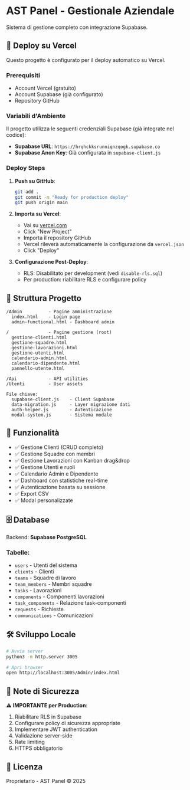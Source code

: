 # AST Panel - Gestionale Aziendale

Sistema di gestione completo con integrazione Supabase.

## 🚀 Deploy su Vercel

Questo progetto è configurato per il deploy automatico su Vercel.

### Prerequisiti

- Account Vercel (gratuito)
- Account Supabase (già configurato)
- Repository GitHub

### Variabili d'Ambiente

Il progetto utilizza le seguenti credenziali Supabase (già integrate nel codice):

- **Supabase URL**: `https://hrqhckksrunniqnzqogk.supabase.co`
- **Supabase Anon Key**: Già configurata in `supabase-client.js`

### Deploy Steps

1. **Push su GitHub**:
   ```bash
   git add .
   git commit -m "Ready for production deploy"
   git push origin main
   ```

2. **Importa su Vercel**:
   - Vai su [vercel.com](https://vercel.com)
   - Click "New Project"
   - Importa il repository GitHub
   - Vercel rileverà automaticamente la configurazione da `vercel.json`
   - Click "Deploy"

3. **Configurazione Post-Deploy**:
   - RLS: Disabilitato per development (vedi `disable-rls.sql`)
   - Per production: riabilitare RLS e configurare policy

## 📁 Struttura Progetto

```
/Admin          - Pagine amministrazione
  index.html    - Login page
  admin-functional.html - Dashboard admin
  
/               - Pagine gestione (root)
  gestione-clienti.html
  gestione-squadre.html
  gestione-lavorazioni.html
  gestione-utenti.html
  calendario-admin.html
  calendario-dipendente.html
  pannello-utente.html

/Api            - API utilities
/Utenti         - User assets

File chiave:
  supabase-client.js    - Client Supabase
  data-migration.js     - Layer migrazione dati
  auth-helper.js        - Autenticazione
  modal-system.js       - Sistema modale
```

## 🔧 Funzionalità

- ✅ Gestione Clienti (CRUD completo)
- ✅ Gestione Squadre con membri
- ✅ Gestione Lavorazioni con Kanban drag&drop
- ✅ Gestione Utenti e ruoli
- ✅ Calendario Admin e Dipendente
- ✅ Dashboard con statistiche real-time
- ✅ Autenticazione basata su sessione
- ✅ Export CSV
- ✅ Modal personalizzate

## 🗄️ Database

Backend: **Supabase PostgreSQL**

### Tabelle:
- `users` - Utenti del sistema
- `clients` - Clienti
- `teams` - Squadre di lavoro
- `team_members` - Membri squadre
- `tasks` - Lavorazioni
- `components` - Componenti lavorazioni
- `task_components` - Relazione task-componenti
- `requests` - Richieste
- `communications` - Comunicazioni

## 🛠️ Sviluppo Locale

```bash
# Avvia server
python3 -m http.server 3005

# Apri browser
open http://localhost:3005/Admin/index.html
```

## 📝 Note di Sicurezza

⚠️ **IMPORTANTE per Production**:

1. Riabilitare RLS in Supabase
2. Configurare policy di sicurezza appropriate
3. Implementare JWT authentication
4. Validazione server-side
5. Rate limiting
6. HTTPS obbligatorio

## 📄 Licenza

Proprietario - AST Panel © 2025
